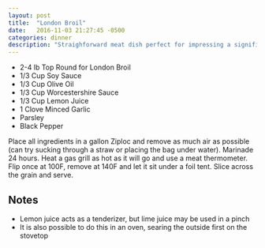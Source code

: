 ```yaml
---
layout: post
title:  "London Broil"
date:   2016-11-03 21:27:45 -0500
categories: dinner
description: "Straighforward meat dish perfect for impressing a significant other"
---
```


* 2-4 lb Top Round for London Broil
* 1/3 Cup Soy Sauce
* 1/3 Cup Olive Oil
* 1/3 Cup Worcestershire Sauce
* 1/3 Cup Lemon Juice
* 1 Clove Minced Garlic
* Parsley
* Black Pepper

Place all ingredients in a gallon Ziploc and remove as much air as possible (can try sucking through a straw or placing the bag under water). Marinade 24 hours. Heat a gas grill as hot as it will go and use a meat thermometer. Flip once at 100F, remove at 140F and let it sit under a foil tent. Slice across the grain and serve.

## Notes

* Lemon juice acts as a tenderizer, but lime juice may be used in a pinch
* It is also possible to do this in an oven, searing the outside first on the stovetop